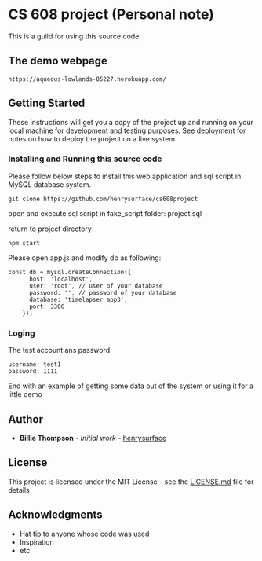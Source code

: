 # CS 608 project (Personal note)

This is a guild for using this source code

## The demo webpage

```
https://aqueous-lowlands-85227.herokuapp.com/
```

## Getting Started

These instructions will get you a copy of the project up and running on your local machine for development and testing purposes. See deployment for notes on how to deploy the project on a live system.

### Installing and Running this source code

Please follow below steps to install this web application and sql script in MySQL database system.

```
git clone https://github.com/henrysurface/cs608project
```
open and execute sql script in fake_script folder: project.sql

return to project directory
```
npm start
```

Please open app.js and modify db as following:

```
const db = mysql.createConnection({
      host: 'localhost',
      user: 'root', // user of your database
      password: '', // password of your database
      database: 'timelapser_app3',
      port: 3306
    });
```

### Loging

The test account ans password:

```
username: test1
password: 1111
```


End with an example of getting some data out of the system or using it for a little demo


## Author

* **Billie Thompson** - *Initial work* - [henrysurface](https://github.com/henrysurface/cs608project)


## License

This project is licensed under the MIT License - see the [LICENSE.md](LICENSE.md) file for details

## Acknowledgments

* Hat tip to anyone whose code was used
* Inspiration
* etc
